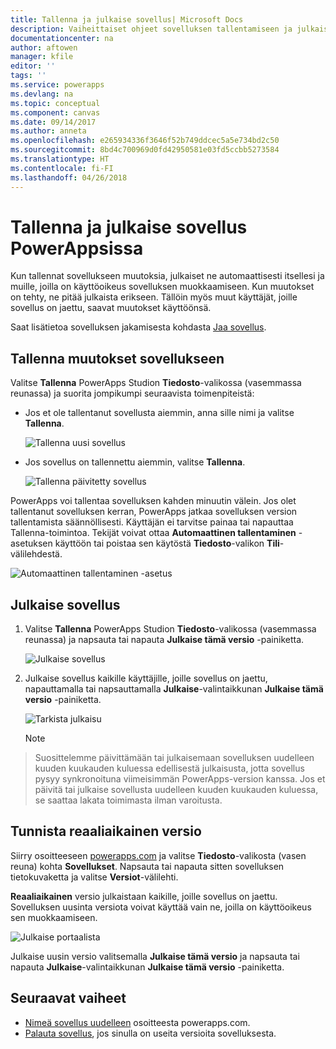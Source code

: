 ```yaml
---
title: Tallenna ja julkaise sovellus| Microsoft Docs
description: Vaiheittaiset ohjeet sovelluksen tallentamiseen ja julkaisemiseen sovelluksen tekijöille
documentationcenter: na
author: aftowen
manager: kfile
editor: ''
tags: ''
ms.service: powerapps
ms.devlang: na
ms.topic: conceptual
ms.component: canvas
ms.date: 09/14/2017
ms.author: anneta
ms.openlocfilehash: e265934336f3646f52b749ddcec5a5e734bd2c50
ms.sourcegitcommit: 8bd4c700969d0fd42950581e03fd5ccbb5273584
ms.translationtype: HT
ms.contentlocale: fi-FI
ms.lasthandoff: 04/26/2018
---
```

# <a name="save-and-publish-an-app-in-powerapps"></a>Tallenna ja julkaise sovellus PowerAppsissa
Kun tallennat sovellukseen muutoksia, julkaiset ne automaattisesti itsellesi ja muille, joilla on käyttöoikeus sovelluksen muokkaamiseen. Kun muutokset on tehty, ne pitää julkaista erikseen. Tällöin myös muut käyttäjät, joille sovellus on jaettu, saavat muutokset käyttöönsä.

Saat lisätietoa sovelluksen jakamisesta kohdasta [Jaa sovellus](share-app.md).

## <a name="save-changes-to-an-app"></a>Tallenna muutokset sovellukseen
Valitse **Tallenna** PowerApps Studion **Tiedosto**-valikossa (vasemmassa reunassa) ja suorita jompikumpi seuraavista toimenpiteistä:

* Jos et ole tallentanut sovellusta aiemmin, anna sille nimi ja valitse **Tallenna**.

    ![Tallenna uusi sovellus](./media/save-publish-app/save-as.png)
* Jos sovellus on tallennettu aiemmin, valitse **Tallenna**.  

    ![Tallenna päivitetty sovellus](./media/save-publish-app/save-app.png)

PowerApps voi tallentaa sovelluksen kahden minuutin välein. Jos olet tallentanut sovelluksen kerran, PowerApps jatkaa sovelluksen version tallentamista säännöllisesti. Käyttäjän ei tarvitse painaa tai napauttaa Tallenna-toimintoa. Tekijät voivat ottaa **Automaattinen tallentaminen** -asetuksen käyttöön tai poistaa sen käytöstä **Tiedosto**-valikon **Tili**-välilehdestä.

![Automaattinen tallentaminen -asetus](./media/save-publish-app/autosave.png)

## <a name="publish-an-app"></a>Julkaise sovellus
1. Valitse **Tallenna** PowerApps Studion **Tiedosto**-valikossa (vasemmassa reunassa) ja napsauta tai napauta **Julkaise tämä versio** -painiketta.

    ![Julkaise sovellus](./media/save-publish-app/publish-app.png)
2. Julkaise sovellus kaikille käyttäjille, joille sovellus on jaettu, napauttamalla tai napsauttamalla **Julkaise**-valintaikkunan **Julkaise tämä versio** -painiketta.

   ![Tarkista julkaisu](./media/save-publish-app/publish-review.png)

   > [!NOTE]
> Suosittelemme päivittämään tai julkaisemaan sovelluksen uudelleen kuuden kuukauden kuluessa edellisestä julkaisusta, jotta sovellus pysyy synkronoituna viimeisimmän PowerApps-version kanssa. Jos et päivitä tai julkaise sovellusta uudelleen kuuden kuukauden kuluessa, se saattaa lakata toimimasta ilman varoitusta.

## <a name="identify-the-live-version"></a>Tunnista reaaliaikainen versio
Siirry osoitteeseen [powerapps.com](https://web.powerapps.com) ja valitse **Tiedosto**-valikosta (vasen reuna) kohta **Sovellukset**. Napsauta tai napauta sitten sovelluksen tietokuvaketta ja valitse **Versiot**-välilehti.

**Reaaliaikainen** versio julkaistaan kaikille, joille sovellus on jaettu. Sovelluksen uusinta versiota voivat käyttää vain ne, joilla on käyttöoikeus sen muokkaamiseen.

![Julkaise portaalista](./media/save-publish-app/publish-portal.png)

Julkaise uusin versio valitsemalla **Julkaise tämä versio** ja napsauta tai napauta **Julkaise**-valintaikkunan **Julkaise tämä versio** -painiketta.

## <a name="next-steps"></a>Seuraavat vaiheet
* [Nimeä sovellus uudelleen](set-name-tile.md) osoitteesta powerapps.com.
* [Palauta sovellus](restore-an-app.md), jos sinulla on useita versioita sovelluksesta.
